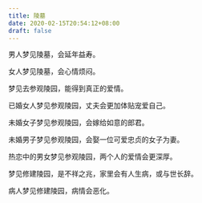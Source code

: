 ```yaml
---
title: 陵墓
date: 2020-02-15T20:54:12+08:00
draft: false
---
```


男人梦见陵墓，会延年益寿。

女人梦见陵墓，会心情烦闷。

梦见去参观陵园，能得到真正的爱情。

已婚女人梦见参观陵园，丈夫会更加体贴宠爱自己。

未婚女子梦见参观陵园，会嫁给如意的郎君。

未婚男子梦见参观陵园，会娶一位可爱忠贞的女子为妻。

热恋中的男女梦见参观陵园，两个人的爱情会更深厚。

梦见修建陵园，是不祥之兆，家里会有人生病，或与世长辞。

病人梦见修建陵园，病情会恶化。